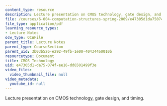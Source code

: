 ```yaml
---
content_type: resource
description: Lecture presentation on CMOS technology, gate design, and timing.
file: /courses/6-004-computation-structures-spring-2009/e47305d1da75074fee16dd6501499f3e_MIT6_004s09_lec03.pdf
file_type: application/pdf
learning_resource_types:
- Lecture Notes
ocw_type: OCWFile
parent_title: Lecture Notes
parent_type: CourseSection
parent_uid: 3b03b526-e292-49fb-1e00-40434460010b
resourcetype: Document
title: CMOS Technology
uid: e47305d1-da75-074f-ee16-dd6501499f3e
video_files:
  video_thumbnail_file: null
video_metadata:
  youtube_id: null
---
```

Lecture presentation on CMOS technology, gate design, and timing.

